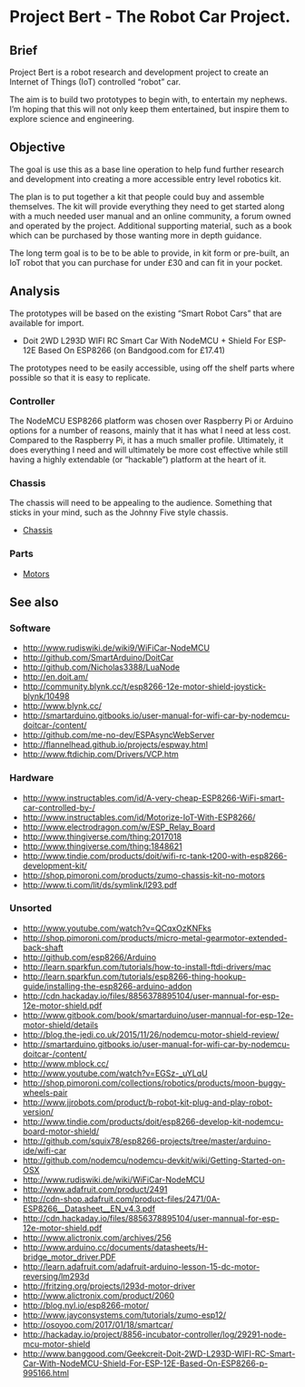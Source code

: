 # Project Bert - The Robot Car Project.

## Brief

Project Bert is a robot research and development project to create an Internet of Things (IoT) controlled “robot” car.

The aim is to build two prototypes to begin with, to entertain my nephews. I’m hoping that this will not only keep them entertained, but inspire them to explore science and engineering.

## Objective

The goal is use this as a base line operation to help fund further research and development into creating a more accessible entry level robotics kit.

The plan is to put together a kit that people could buy and assemble themselves. The kit will provide everything they need to get started along with a much needed user manual and an online community, a forum owned and operated by the project. Additional supporting material, such as a book which can be purchased by those wanting more in depth guidance.

The long term goal is to be to be able to provide, in kit form or pre-built, an IoT robot that you can purchase for under £30 and can fit in your pocket.

## Analysis

The prototypes will be based on the existing “Smart Robot Cars” that are available for import.

* Doit 2WD L293D WIFI RC Smart Car With NodeMCU + Shield For ESP-12E Based On ESP8266 (on Bandgood.com for £17.41)

The prototypes need to be easily accessible, using off the shelf parts where possible so that it is easy to replicate.

### Controller

The NodeMCU ESP8266 platform was chosen over Raspberry Pi or Arduino options for a number of reasons, mainly that it has what I need at less cost. Compared to the Raspberry Pi, it has a much smaller profile. Ultimately, it does everything I need and will ultimately be more cost effective while still having a highly extendable (or “hackable”) platform at the heart of it.

### Chassis

The chassis will need to be appealing to the audience. Something that sticks in your mind, such as the Johnny Five style chassis.

- [Chassis](http://www.instructables.com/id/Robot-Caterpillar-Treads-Johnny-Five-Style-3D-P/)

### Parts

- [Motors](http://shop.pimoroni.com/products/micro-metal-gearmotor-extended-back-shaft)

## See also

### Software

- http://www.rudiswiki.de/wiki9/WiFiCar-NodeMCU
- http://github.com/SmartArduino/DoitCar
- http://github.com/Nicholas3388/LuaNode
- http://en.doit.am/
- http://community.blynk.cc/t/esp8266-12e-motor-shield-joystick-blynk/10498
- http://www.blynk.cc/
- http://smartarduino.gitbooks.io/user-manual-for-wifi-car-by-nodemcu-doitcar-/content/
- http://github.com/me-no-dev/ESPAsyncWebServer
- http://flannelhead.github.io/projects/espway.html
- http://www.ftdichip.com/Drivers/VCP.htm

### Hardware

- http://www.instructables.com/id/A-very-cheap-ESP8266-WiFi-smart-car-controlled-by-/
- http://www.instructables.com/id/Motorize-IoT-With-ESP8266/
- http://www.electrodragon.com/w/ESP_Relay_Board
- http://www.thingiverse.com/thing:2017018
- http://www.thingiverse.com/thing:1848621
- http://www.tindie.com/products/doit/wifi-rc-tank-t200-with-esp8266-development-kit/
- http://shop.pimoroni.com/products/zumo-chassis-kit-no-motors
- http://www.ti.com/lit/ds/symlink/l293.pdf

### Unsorted

- http://www.youtube.com/watch?v=QCqxOzKNFks
- http://shop.pimoroni.com/products/micro-metal-gearmotor-extended-back-shaft
- http://github.com/esp8266/Arduino
- http://learn.sparkfun.com/tutorials/how-to-install-ftdi-drivers/mac
- http://learn.sparkfun.com/tutorials/esp8266-thing-hookup-guide/installing-the-esp8266-arduino-addon
- http://cdn.hackaday.io/files/8856378895104/user-mannual-for-esp-12e-motor-shield.pdf
- http://www.gitbook.com/book/smartarduino/user-mannual-for-esp-12e-motor-shield/details
- http://blog.the-jedi.co.uk/2015/11/26/nodemcu-motor-shield-review/
- http://smartarduino.gitbooks.io/user-manual-for-wifi-car-by-nodemcu-doitcar-/content/
- http://www.mblock.cc/
- http://www.youtube.com/watch?v=EGSz-_uYLqU
- http://shop.pimoroni.com/collections/robotics/products/moon-buggy-wheels-pair
- http://www.jjrobots.com/product/b-robot-kit-plug-and-play-robot-version/
- http://www.tindie.com/products/doit/esp8266-develop-kit-nodemcu-board-motor-shield/
- http://github.com/squix78/esp8266-projects/tree/master/arduino-ide/wifi-car
- http://github.com/nodemcu/nodemcu-devkit/wiki/Getting-Started-on-OSX
- http://www.rudiswiki.de/wiki/WiFiCar-NodeMCU
- http://www.adafruit.com/product/2491
- http://cdn-shop.adafruit.com/product-files/2471/0A-ESP8266__Datasheet__EN_v4.3.pdf
- http://cdn.hackaday.io/files/8856378895104/user-mannual-for-esp-12e-motor-shield.pdf
- http://www.alictronix.com/archives/256
- http://www.arduino.cc/documents/datasheets/H-bridge_motor_driver.PDF
- http://learn.adafruit.com/adafruit-arduino-lesson-15-dc-motor-reversing/lm293d
- http://fritzing.org/projects/l293d-motor-driver
- http://www.alictronix.com/product/2060
- http://blog.nyl.io/esp8266-motor/
- http://www.jayconsystems.com/tutorials/zumo-esp12/
- http://osoyoo.com/2017/01/18/smartcar/
- http://hackaday.io/project/8856-incubator-controller/log/29291-node-mcu-motor-shield
- http://www.banggood.com/Geekcreit-Doit-2WD-L293D-WIFI-RC-Smart-Car-With-NodeMCU-Shield-For-ESP-12E-Based-On-ESP8266-p-995166.html
